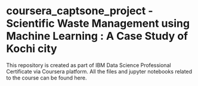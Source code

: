 # coursera_captsone_project - Scientific Waste Management using Machine Learning : A Case Study of Kochi city

This repository is created as part of IBM Data Science Professional Certificate via Coursera platform. All the files and jupyter notebooks related to the course can be found here.
